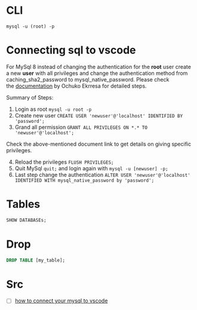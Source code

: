 # CLI 
```mysql
mysql -u (root) -p
```


# Connecting sql to vscode 
For MySql 8 instead of changing the authentication for the **root** user create a new **user** with all privileges and change the authentication method from caching_sha2_password to mysql_native_password. Please check the [documentation](https://medium.com/@kelvinekrresa/mysql-client-does-not-support-authentication-protocol-6eed9a6e813e) by Ochuko Ekrresa for detailed steps.

Summary of Steps:

1.  Login as root `mysql -u root -p`
2.  Create new user `CREATE USER 'newuser'@'localhost' IDENTIFIED BY 'password';`
3.  Grand all permission `GRANT ALL PRIVILEGES ON *.* TO 'newuser'@'localhost';`

Check the above-mentioned document link to get details on giving specific privileges.

4.  Reload the privileges `FLUSH PRIVILEGES;`
5.  Quit MySql `quit;` and login again with `mysql -u [newuser] -p;`
6.  Last step change the authentication `ALTER USER 'newuser'@'localhost' IDENTIFIED WITH mysql_native_password by 'password';`

# Tables 
```sql
SHOW DATABASEs;
```

# Drop
```sql
DROP TABLE [my_table];
```


# Src
- [ ] [how to connect your mysql to vscode](https://stackoverflow.com/questions/50093144/mysql-8-0-client-does-not-support-authentication-protocol-requested-by-server)






